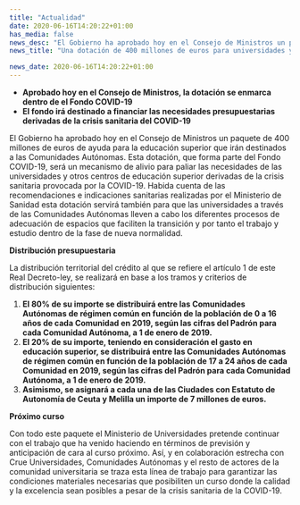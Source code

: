 ```yaml
---
title: "Actualidad"
date: 2020-06-16T14:20:22+01:00
has_media: false
news_desc: "El Gobierno ha aprobado hoy en el Consejo de Ministros un paquete de 400 millones de euros de ayuda para la educación superior que irán destinados a las Comunidades Autónomas. Esta dotación, que forma parte del Fondo COVID-19, será un mecanismo de alivio para paliar las necesidades de las universidades y otros centros de educación superior derivadas de la crisis sanitaria provocada por la COVID-19."
news_title: "Una dotación de 400 millones de euros para universidades y otros centros de educación superior se repartirá a las Comunidades Autónomas para hacer frente a las necesidades derivadas del COVID-19"

news_date: 2020-06-16T14:20:22+01:00
---
```

<ul>
<li><b>Aprobado hoy en el Consejo de Ministros, la dotaci&oacute;n se enmarca dentro de el Fondo COVID-19</b></li>
<li><b>El fondo ir&aacute; destinado a financiar las necesidades presupuestarias derivadas de la crisis sanitaria del COVID-19</b></li>
</ul>
<p>El Gobierno ha aprobado hoy en el Consejo de Ministros un paquete de 400 millones de euros de ayuda para la educaci&oacute;n superior que ir&aacute;n destinados a las Comunidades Aut&oacute;nomas. Esta dotaci&oacute;n, que forma parte del Fondo COVID-19, ser&aacute; un mecanismo de alivio para paliar las necesidades de las universidades y otros centros de educaci&oacute;n superior derivadas de la crisis sanitaria provocada por la COVID-19. Habida cuenta de las recomendaciones e indicaciones sanitarias realizadas por el Ministerio de Sanidad esta dotaci&oacute;n servir&aacute; tambi&eacute;n para que las universidades a trav&eacute;s de las Comunidades Aut&oacute;nomas lleven a cabo los diferentes procesos de adecuaci&oacute;n de espacios que faciliten la transici&oacute;n y por tanto el trabajo y estudio dentro de la fase de nueva normalidad.</p>
<p><b>Distribuci&oacute;n presupuestaria</b></p>
<p>La distribuci&oacute;n territorial del cr&eacute;dito al que se refiere el art&iacute;culo 1 de este Real Decreto-ley, se realizar&aacute; en base a los tramos y criterios de distribuci&oacute;n siguientes:</p>
<ol>
<li><b>El 80% de su importe se distribuir&aacute; entre las Comunidades Aut&oacute;nomas de r&eacute;gimen com&uacute;n en funci&oacute;n de la poblaci&oacute;n de 0 a 16 a&ntilde;os de cada Comunidad en 2019, seg&uacute;n las cifras del Padr&oacute;n para cada Comunidad Aut&oacute;noma, a 1 de enero de 2019.</b></li>
<li><b>El 20% de su importe, teniendo en consideraci&oacute;n el gasto en educaci&oacute;n superior, se distribuir&aacute; entre las Comunidades Aut&oacute;nomas de r&eacute;gimen com&uacute;n en funci&oacute;n de la poblaci&oacute;n de 17 a 24 a&ntilde;os de cada Comunidad en 2019, seg&uacute;n las cifras del Padr&oacute;n para cada Comunidad Aut&oacute;noma, a 1 de enero de 2019.</b></li>
<li><b>Asimismo, se asignar&aacute; a cada una de las Ciudades con Estatuto de Autonom&iacute;a de Ceuta y Melilla un importe de 7 millones de euros.</b></li>
</ol>
<p><b>Pr&oacute;ximo curso</b></p>
<p>Con todo este paquete el Ministerio de Universidades pretende continuar con el trabajo que ha venido haciendo en t&eacute;rminos de previsi&oacute;n y anticipaci&oacute;n de cara al curso pr&oacute;ximo. As&iacute;, y en colaboraci&oacute;n estrecha con Crue Universidades, Comunidades Aut&oacute;nomas y el resto de actores de la comunidad universitaria se traza esta l&iacute;nea de trabajo para garantizar las condiciones materiales necesarias que posibiliten un curso donde la calidad y la excelencia sean posibles a pesar de la crisis sanitaria de la COVID-19.</p>